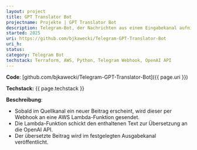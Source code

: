 ```yaml
---
layout: project
title: GPT Translator Bot
projectname: Projekte | GPT Translator Bot
description: Telegram-Bot, der Nachrichten aus einem Eingabekanal aufnimmt, übersetzt und an einen Ausgabekanal weiterleitet.
started: 2025
uri: https://github.com/bjkawecki/Telegram-GPT-Translator-Bot
uri_h:
status:
category: Telegram Bot
techstack: Terraform, AWS, Python, Telegram Webhook, OpenAI API
---
```


**Code**: [github.com/bjkawecki/Telegram-GPT-Translator-Bot]({{ page.uri }})

**Techstack:** {{ page.techstack }}

**Beschreibung**:

- Sobald im Quellkanal ein neuer Beitrag erscheint, wird dieser per Webhook an eine AWS Lambda-Funktion gesendet.
- Die Lambda-Funktion schickt den enthaltenen Text zur Übersetzung an die OpenAI API.
- Der übersetzte Beitrag wird im festgelegten Ausgabekanal veröffentlicht.
